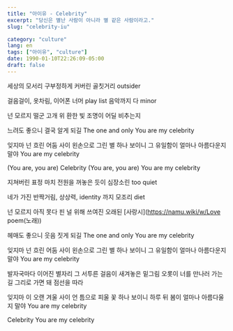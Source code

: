 ```yaml
---
title: "아이유 - Celebrity"
excerpt: "당신은 별난 사람이 아니라 별 같은 사람이라고."
slug: "celebrity-iu"

category: "culture"
lang: en
tags: ["아이유", "culture"]
date: 1990-01-10T22:26:09-05:00
draft: false
---
```


세상의 모서리
구부정하게 커버린
골칫거리 outsider

걸음걸이, 옷차림,
이어폰 너머 play list
음악까지 다 minor

넌 모르지
떨군 고개 위
환한 빛 조명이
어딜 비추는지

느려도 좋으니
결국 알게 되길
The one and only
You are my celebrity

잊지마 넌 흐린 어둠 사이
왼손으로 그린 별 하나
보이니 그 유일함이 얼마나
아름다운지 말야
You are my celebrity

(You are, you are) Celebrity
(You are, you are) You are my celebrity

지쳐버린 표정 마치
전원을 꺼놓은 듯이
심장소린 too quiet

네가 가진 반짝거림,
상상력, identity
까지 모조리 diet

넌 모르지
아직 못다 핀
널 위해 쓰여진
오래된 [사랑시](https://namu.wiki/w/Love poem(노래))

헤매도 좋으니
웃음 짓게 되길
The one and only
You are my celebrity

잊지마 넌 흐린 어둠 사이
왼손으로 그린 별 하나
보이니 그 유일함이 얼마나
아름다운지 말야
You are my celebrity

발자국마다 이어진 별자리
그 서투른 걸음이 새겨놓은 밑그림
오롯이 너를 만나러 가는 길
그리로 가면 돼 점선을 따라

잊지마 이 오랜 겨울 사이
언 틈으로 피울 꽃 하나
보이니 하루 뒤 봄이 얼마나
아름다울지 말야
You are my celebrity

Celebrity
You are my celebrity

